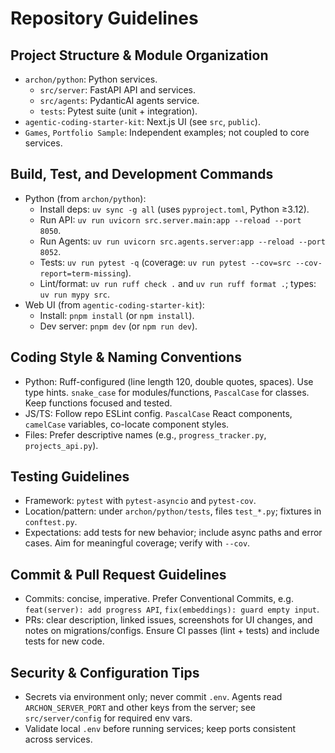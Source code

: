 # Repository Guidelines

## Project Structure & Module Organization
- `archon/python`: Python services.
  - `src/server`: FastAPI API and services.
  - `src/agents`: PydanticAI agents service.
  - `tests`: Pytest suite (unit + integration).
- `agentic-coding-starter-kit`: Next.js UI (see `src`, `public`).
- `Games`, `Portfolio Sample`: Independent examples; not coupled to core services.

## Build, Test, and Development Commands
- Python (from `archon/python`):
  - Install deps: `uv sync -g all` (uses `pyproject.toml`, Python ≥3.12).
  - Run API: `uv run uvicorn src.server.main:app --reload --port 8050`.
  - Run Agents: `uv run uvicorn src.agents.server:app --reload --port 8052`.
  - Tests: `uv run pytest -q` (coverage: `uv run pytest --cov=src --cov-report=term-missing`).
  - Lint/format: `uv run ruff check .` and `uv run ruff format .`; types: `uv run mypy src`.
- Web UI (from `agentic-coding-starter-kit`):
  - Install: `pnpm install` (or `npm install`).
  - Dev server: `pnpm dev` (or `npm run dev`).

## Coding Style & Naming Conventions
- Python: Ruff-configured (line length 120, double quotes, spaces). Use type hints. `snake_case` for modules/functions, `PascalCase` for classes. Keep functions focused and tested.
- JS/TS: Follow repo ESLint config. `PascalCase` React components, `camelCase` variables, co-locate component styles.
- Files: Prefer descriptive names (e.g., `progress_tracker.py`, `projects_api.py`).

## Testing Guidelines
- Framework: `pytest` with `pytest-asyncio` and `pytest-cov`.
- Location/pattern: under `archon/python/tests`, files `test_*.py`; fixtures in `conftest.py`.
- Expectations: add tests for new behavior; include async paths and error cases. Aim for meaningful coverage; verify with `--cov`.

## Commit & Pull Request Guidelines
- Commits: concise, imperative. Prefer Conventional Commits, e.g. `feat(server): add progress API`, `fix(embeddings): guard empty input`.
- PRs: clear description, linked issues, screenshots for UI changes, and notes on migrations/configs. Ensure CI passes (lint + tests) and include tests for new code.

## Security & Configuration Tips
- Secrets via environment only; never commit `.env`. Agents read `ARCHON_SERVER_PORT` and other keys from the server; see `src/server/config` for required env vars.
- Validate local `.env` before running services; keep ports consistent across services.

